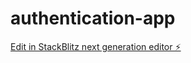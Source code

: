 # authentication-app

[Edit in StackBlitz next generation editor ⚡️](https://stackblitz.com/~/github.com/dkchiang96/authentication-app)